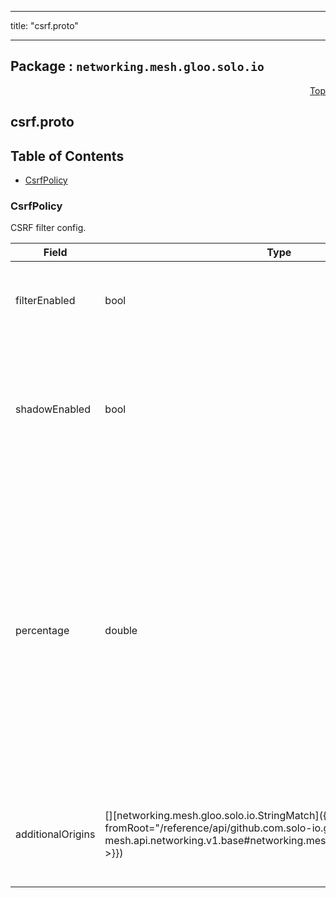 
---

title: "csrf.proto"

---

## Package : `networking.mesh.gloo.solo.io`



<a name="top"></a>

<a name="API Reference for csrf.proto"></a>
<p align="right"><a href="#top">Top</a></p>

## csrf.proto


## Table of Contents
  - [CsrfPolicy](#networking.mesh.gloo.solo.io.CsrfPolicy)







<a name="networking.mesh.gloo.solo.io.CsrfPolicy"></a>

### CsrfPolicy
CSRF filter config.


| Field | Type | Label | Description |
| ----- | ---- | ----- | ----------- |
| filterEnabled | bool |  | Specifies that CSRF policies will be evaluated, tracked and enforced. |
  | shadowEnabled | bool |  | Specifies that CSRF policies will be evaluated and tracked, but not enforced.<br>This is intended to be used when ``filter_enabled`` is false and will be ignored otherwise. |
  | percentage | double |  | Specifies the % of requests for which the CSRF filter is enabled or when shadow mode is enabled the % of requests evaluated and tracked, but not enforced.<br>If filter_enabled or shadow_enabled is true. Envoy will lookup the runtime key to get the percentage of requests to filter.<br>.. note:: This field defaults to 100 |
  | additionalOrigins | [][networking.mesh.gloo.solo.io.StringMatch]({{< versioned_link_path fromRoot="/reference/api/github.com.solo-io.gloo-mesh.api.networking.v1.base#networking.mesh.gloo.solo.io.StringMatch" >}}) | repeated | Specifies additional source origins that will be allowed in addition to the destination origin. |
  




 <!-- end messages -->

 <!-- end enums -->

 <!-- end HasExtensions -->

 <!-- end services -->

